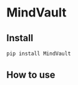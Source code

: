 # MindVault


<!-- WARNING: THIS FILE WAS AUTOGENERATED! DO NOT EDIT! -->

## Install

``` sh
pip install MindVault
```

## How to use
